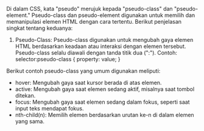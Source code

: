 Di dalam CSS, kata "pseudo" merujuk kepada "pseudo-class" dan "pseudo-element." Pseudo-class dan pseudo-element digunakan untuk memilih dan memanipulasi elemen HTML dengan cara tertentu. Berikut penjelasan singkat tentang keduanya:

1. Pseudo-Class:
Pseudo-class digunakan untuk mengubah gaya elemen HTML berdasarkan keadaan atau interaksi dengan elemen tersebut. Pseudo-class selalu diawali dengan tanda titik dua (":").
    Contoh:  selector:pseudo-class { property: value; }

Berikut contoh pseudo-class yang umum digunakan meliputi:

*   hover: Mengubah gaya saat kursor berada di atas elemen.
*   active: Mengubah gaya saat elemen sedang aktif, misalnya saat tombol ditekan.
*   focus: Mengubah gaya saat elemen sedang dalam fokus, seperti saat input teks mendapat fokus.
*   nth-child(n): Memilih elemen berdasarkan urutan ke-n di dalam elemen yang sama.